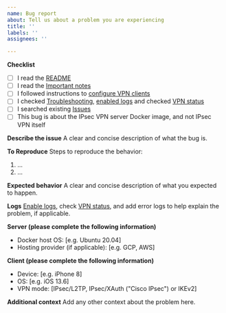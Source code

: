 ```yaml
---
name: Bug report
about: Tell us about a problem you are experiencing
title: ''
labels: ''
assignees: ''

---
```


**Checklist**

- [ ] I read the [README](https://github.com/hwdsl2/docker-ipsec-vpn-server/blob/master/README.md)
- [ ] I read the [Important notes](https://github.com/hwdsl2/docker-ipsec-vpn-server/blob/master/README.md#important-notes)
- [ ] I followed instructions to [configure VPN clients](https://github.com/hwdsl2/docker-ipsec-vpn-server/blob/master/README.md#next-steps)
- [ ] I checked [Troubleshooting](https://github.com/hwdsl2/setup-ipsec-vpn/blob/master/docs/clients.md#troubleshooting), [enabled logs](https://github.com/hwdsl2/docker-ipsec-vpn-server/blob/master/docs/advanced-usage.md#enable-libreswan-logs) and checked [VPN status](https://github.com/hwdsl2/setup-ipsec-vpn/blob/master/docs/clients.md#check-logs-and-vpn-status)
- [ ] I searched existing [Issues](https://github.com/hwdsl2/docker-ipsec-vpn-server/issues?q=is%3Aissue)
- [ ] This bug is about the IPsec VPN server Docker image, and not IPsec VPN itself

<!---
If you need help with IPsec VPN itself, please see [Bugs & Questions](https://github.com/hwdsl2/setup-ipsec-vpn/blob/master/README.md#bugs--questions). Ask VPN-related questions on the [Libreswan](https://lists.libreswan.org/mailman/listinfo/swan) or [strongSwan](https://lists.strongswan.org/mailman/listinfo/users) mailing list, or search e.g. [Stack Overflow](https://stackoverflow.com/questions/tagged/vpn).
--->

**Describe the issue**
A clear and concise description of what the bug is.

**To Reproduce**
Steps to reproduce the behavior:

1. ...
2. ...

**Expected behavior**
A clear and concise description of what you expected to happen.

**Logs**
[Enable logs](https://github.com/hwdsl2/docker-ipsec-vpn-server/blob/master/docs/advanced-usage.md#enable-libreswan-logs), check [VPN status](https://github.com/hwdsl2/setup-ipsec-vpn/blob/master/docs/clients.md#check-logs-and-vpn-status), and add error logs to help explain the problem, if applicable.

**Server (please complete the following information)**
- Docker host OS: [e.g. Ubuntu 20.04]
- Hosting provider (if applicable): [e.g. GCP, AWS]

**Client (please complete the following information)**
- Device: [e.g. iPhone 8]
- OS: [e.g. iOS 13.6]
- VPN mode: [IPsec/L2TP, IPsec/XAuth ("Cisco IPsec") or IKEv2]

**Additional context**
Add any other context about the problem here.
